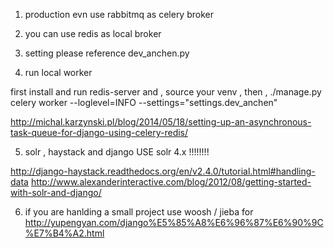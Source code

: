 1. production evn use rabbitmq as celery broker 

2. you can use redis as local broker 

3. setting please reference dev_anchen.py

4. run local worker  

first install and run redis-server
and , source your venv , 
then , 
./manage.py celery worker --loglevel=INFO  --settings="settings.dev_anchen"

http://michal.karzynski.pl/blog/2014/05/18/setting-up-an-asynchronous-task-queue-for-django-using-celery-redis/

5. solr , haystack and django 
 USE solr 4.x  !!!!!!!!

http://django-haystack.readthedocs.org/en/v2.4.0/tutorial.html#handling-data
http://www.alexanderinteractive.com/blog/2012/08/getting-started-with-solr-and-django/

6. if you are hanlding a small project
use woosh / jieba for
http://yupengyan.com/django%E5%85%A8%E6%96%87%E6%90%9C%E7%B4%A2.html
